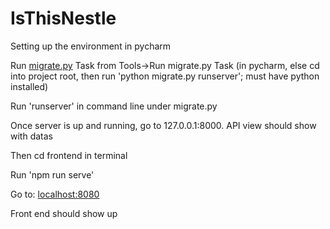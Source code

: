 # IsThisNestle
Setting up the environment in pycharm

Run [migrate.py](http://migrate.py) Task from Tools→Run migrate.py Task (in pycharm, else cd into project root, then run 'python migrate.py runserver'; must have
python installed)

Run 'runserver' in command line under migrate.py

Once server is up and running, go to 127.0.0.1:8000. API view should show with datas

Then cd frontend in terminal

Run 'npm run serve'

Go to: [localhost:8080](http://localhost:8080) 

Front end should show up
